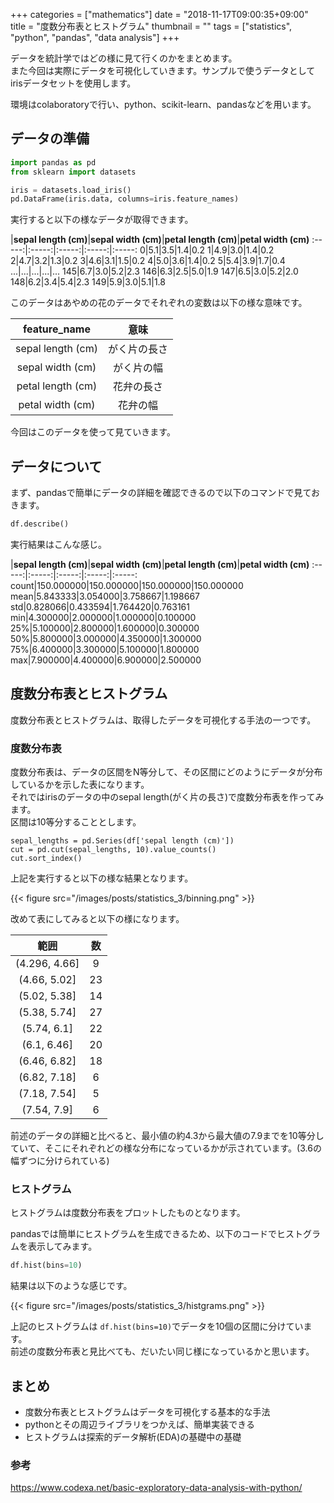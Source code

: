 +++
categories = ["mathematics"]
date = "2018-11-17T09:00:35+09:00"
title = "度数分布表とヒストグラム"
thumbnail = ""
tags = ["statistics", "python", "pandas", "data analysis"]
+++

データを統計学ではどの様に見て行くのかをまとめます。\
また今回は実際にデータを可視化していきます。サンプルで使うデータとしてirisデータセットを使用します。

環境はcolaboratoryで行い、python、scikit-learn、pandasなどを用います。

## データの準備

```python
import pandas as pd
from sklearn import datasets

iris = datasets.load_iris()
pd.DataFrame(iris.data, columns=iris.feature_names)
```

実行すると以下の様なデータが取得できます。

 |**sepal length (cm)**|**sepal width (cm)**|**petal length (cm)**|**petal width (cm)**
:-----:|:-----:|:-----:|:-----:|:-----:
0|5.1|3.5|1.4|0.2
1|4.9|3.0|1.4|0.2
2|4.7|3.2|1.3|0.2
3|4.6|3.1|1.5|0.2
4|5.0|3.6|1.4|0.2
5|5.4|3.9|1.7|0.4
...|...|...|...|...
145|6.7|3.0|5.2|2.3
146|6.3|2.5|5.0|1.9
147|6.5|3.0|5.2|2.0
148|6.2|3.4|5.4|2.3
149|5.9|3.0|5.1|1.8

このデータはあやめの花のデータでそれぞれの変数は以下の様な意味です。

feature_name | 意味
:-----:|:-----:
sepal length (cm) | がく片の長さ
sepal width (cm)  | がく片の幅
petal length (cm) | 花弁の長さ
petal width (cm)  | 花弁の幅

今回はこのデータを使って見ていきます。

## データについて

まず、pandasで簡単にデータの詳細を確認できるので以下のコマンドで見ておきます。

```python
df.describe()
```

実行結果はこんな感じ。

 |**sepal length (cm)**|**sepal width (cm)**|**petal length (cm)**|**petal width (cm)**
:-----:|:-----:|:-----:|:-----:|:-----:
count|150.000000|150.000000|150.000000|150.000000
mean|5.843333|3.054000|3.758667|1.198667
std|0.828066|0.433594|1.764420|0.763161
min|4.300000|2.000000|1.000000|0.100000
25%|5.100000|2.800000|1.600000|0.300000
50%|5.800000|3.000000|4.350000|1.300000
75%|6.400000|3.300000|5.100000|1.800000
max|7.900000|4.400000|6.900000|2.500000

## 度数分布表とヒストグラム

度数分布表とヒストグラムは、取得したデータを可視化する手法の一つです。

### 度数分布表

度数分布表は、データの区間をN等分して、その区間にどのようにデータが分布しているかを示した表になります。\
それではirisのデータの中のsepal length(がく片の長さ)で度数分布表を作ってみます。 \
区間は10等分することとします。

```
sepal_lengths = pd.Series(df['sepal length (cm)'])
cut = pd.cut(sepal_lengths, 10).value_counts()
cut.sort_index()
```

上記を実行すると以下の様な結果となります。

{{< figure src="/images/posts/statistics_3/binning.png" >}}

改めて表にしてみると以下の様になります。

範囲 | 数 
:-----:|:-----:
(4.296, 4.66] | 9
(4.66, 5.02] | 23
(5.02, 5.38] | 14
(5.38, 5.74] | 27 
(5.74, 6.1] | 22
(6.1, 6.46] | 20
(6.46, 6.82] | 18
(6.82, 7.18] | 6
(7.18, 7.54] | 5
(7.54, 7.9] | 6

前述のデータの詳細と比べると、最小値の約4.3から最大値の7.9までを10等分していて、そこにそれぞれどの様な分布になっているかが示されています。(3.6の幅ずつに分けられている)

### ヒストグラム
ヒストグラムは度数分布表をプロットしたものとなります。

pandasでは簡単にヒストグラムを生成できるため、以下のコードでヒストグラムを表示してみます。

```python
df.hist(bins=10)
```

結果は以下のような感じです。

{{< figure src="/images/posts/statistics_3/histgrams.png" >}}

上記のヒストグラムは `df.hist(bins=10)`でデータを10個の区間に分けています。\
前述の度数分布表と見比べても、だいたい同じ様になっているかと思います。

## まとめ

* 度数分布表とヒストグラムはデータを可視化する基本的な手法
* pythonとその周辺ライブラリをつかえば、簡単実装できる
* ヒストグラムは探索的データ解析(EDA)の基礎中の基礎

### 参考
https://www.codexa.net/basic-exploratory-data-analysis-with-python/


